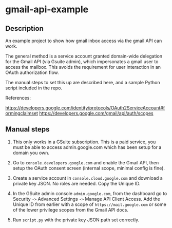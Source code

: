 # gmail-api-example

## Description

An example project to show how gmail inbox access via the gmail API can work.

The general method is a service account granted domain-wide delegation for the
Gmail API (via Gsuite admin), which impersonates a gmail user to access the
mailbox. This avoids the requirement for user interaction in an OAuth
authorization flow.

The manual steps to set this up are described here, and a sample Python script
included in the repo.

References:

https://developers.google.com/identity/protocols/OAuth2ServiceAccount#formingclaimset
https://developers.google.com/gmail/api/auth/scopes

## Manual steps

1. This only works in a GSuite subscription. This is a paid service, you must
   be able to access admin.google.com which has been setup for a domain you own.

2. Go to `console.developers.google.com` and enable the Gmail API, then setup
   the OAuth consent screen (internal scope, minimal config is fine).

3. Create a service account in `console.cloud.google.com` and download a
   private key JSON. No roles are needed. Copy the Unique ID.

4. In the GSuite admin console `admin.google.com`, from the dashboard go to
   Security `->` Advanced Settings `->` Manage API Client Access. Add the
   Unique ID from earlier with a scope of `https://mail.google.com` or some of
   the lower privilege scopes from the Gmail API docs.

5. Run `script.py` with the private key JSON path set correctly.
